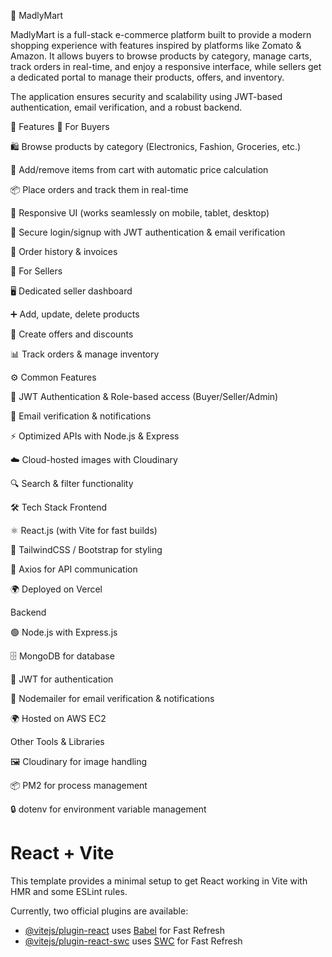 🛒 MadlyMart

MadlyMart is a full-stack e-commerce platform built to provide a modern shopping experience with features inspired by platforms like Zomato & Amazon. It allows buyers to browse products by category, manage carts, track orders in real-time, and enjoy a responsive interface, while sellers get a dedicated portal to manage their products, offers, and inventory.

The application ensures security and scalability using JWT-based authentication, email verification, and a robust backend.

🚀 Features
👤 For Buyers

🛍️ Browse products by category (Electronics, Fashion, Groceries, etc.)

🛒 Add/remove items from cart with automatic price calculation

📦 Place orders and track them in real-time

📱 Responsive UI (works seamlessly on mobile, tablet, desktop)

🔐 Secure login/signup with JWT authentication & email verification

🧾 Order history & invoices

🛒 For Sellers

🖥️ Dedicated seller dashboard

➕ Add, update, delete products

🎯 Create offers and discounts

📊 Track orders & manage inventory

⚙️ Common Features

🔑 JWT Authentication & Role-based access (Buyer/Seller/Admin)

📧 Email verification & notifications

⚡ Optimized APIs with Node.js & Express

☁️ Cloud-hosted images with Cloudinary

🔍 Search & filter functionality

🛠️ Tech Stack
Frontend

⚛️ React.js (with Vite for fast builds)

🎨 TailwindCSS / Bootstrap for styling

🔄 Axios for API communication

🌍 Deployed on Vercel

Backend

🟢 Node.js with Express.js

🗄️ MongoDB for database

🔐 JWT for authentication

📧 Nodemailer for email verification & notifications

🌍 Hosted on AWS EC2

Other Tools & Libraries

🖼️ Cloudinary for image handling

📦 PM2 for process management

🔒 dotenv for environment variable management

# React + Vite

This template provides a minimal setup to get React working in Vite with HMR and some ESLint rules.

Currently, two official plugins are available:

- [@vitejs/plugin-react](https://github.com/vitejs/vite-plugin-react/blob/main/packages/plugin-react/README.md) uses [Babel](https://babeljs.io/) for Fast Refresh
- [@vitejs/plugin-react-swc](https://github.com/vitejs/vite-plugin-react-swc) uses [SWC](https://swc.rs/) for Fast Refresh

